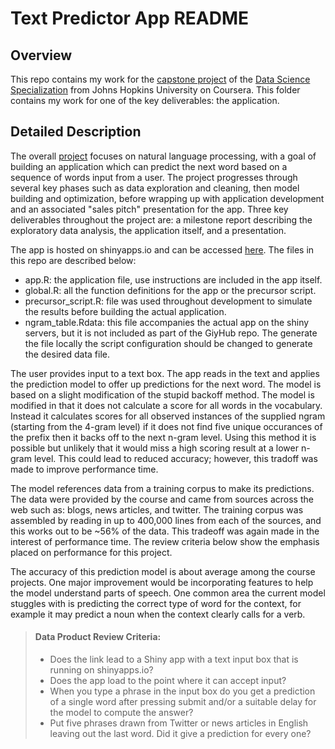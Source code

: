 # Text Predictor App README


## Overview

This repo contains my work for the [capstone project][1] of the
[Data Science Specialization][2] from Johns Hopkins University on Coursera. This
folder contains my work for one of the key deliverables: the application.

[1]: https://www.coursera.org/learn/data-science-project  "DS Capstone Site"
[2]: https://www.coursera.org/specializations/jhu-data-science  "DS Spec."
[3]: https://github.com/jtzingsheim1/Text-Prediction-Model-and-App  "project repo"
[4]: https://jtzingsheim.shinyapps.io/TextPredictorApp/  "app on shinyapps.io"


## Detailed Description

The overall [project][3] focuses on natural language processing, with a goal of
building an application which can predict the next word based on a sequence of
words input from a user. The project progresses through several key phases such
as data exploration and cleaning, then model building and optimization, before
wrapping up with application development and an associated "sales pitch"
presentation for the app. Three key deliverables throughout the project are:
a milestone report describing the exploratory data analysis, the application
itself, and a presentation.

The app is hosted on shinyapps.io and can be accessed [here][4]. The files in
this repo are described below:

 - app.R: the application file, use instructions are included in the app itself.
 - global.R: all the function definitions for the app or the precursor script.
 - precursor_script.R: file was used throughout development to simulate the
 results before building the actual application.
 - ngram_table.Rdata: this file accompanies the actual app on the shiny servers,
 but it is not included as part of the GiyHub repo. The generate the file
 locally the script configuration should be changed to generate the desired data
 file.

The user provides input to a text box. The app reads in the text and applies the
prediction model to offer up predictions for the next word. The model is based
on a slight modification of the stupid backoff method. The model is modified in
that it does not calculate a score for all words in the vocabulary. Instead it
calculates scores for all observed instances of the supplied ngram (starting
from the 4-gram level) if it does not find five unique occurances of the prefix
then it backs off to the next n-gram level. Using this method it is possible but
unlikely that it would miss a high scoring result at a lower n-gram level. This
could lead to reduced accuracy; however, this tradoff was made to improve
performance time.

The model references data from a training corpus to make its predictions. The
data were provided by the course and came from sources across the web such as:
blogs, news articles, and twitter. The training corpus was assembled by reading
in up to 400,000 lines from each of the sources, and this works out to be ~56%
of the data. This tradeoff was again made in the interest of performance time.
The review criteria below show the emphasis placed on performance for this
project.

The accuracy of this prediction model is about average among the course
projects. One major improvement would be incorporating features to help the
model understand parts of speech. One common area the current model stuggles
with is predicting the correct type of word for the context, for example it may
predict a noun when the context clearly calls for a verb.

>#### Data Product Review Criteria:
>
>* Does the link lead to a Shiny app with a text input box that is running on
shinyapps.io?
>* Does the app load to the point where it can accept input?
>* When you type a phrase in the input box do you get a prediction of a single
word after pressing submit and/or a suitable delay for the model to compute the
answer?
>* Put five phrases drawn from Twitter or news articles in English leaving out
the last word. Did it give a prediction for every one?

